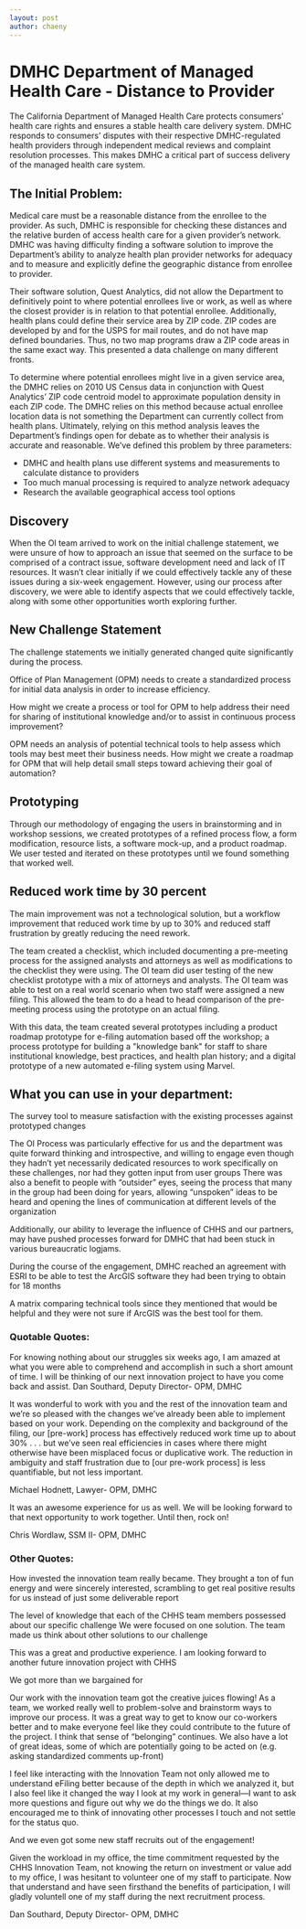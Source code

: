 ```yaml
---
layout: post
author: chaeny
---
```

<h1 class="jumbotron">DMHC Department of Managed Health Care  - Distance to Provider </h1>

<p>The California Department of Managed Health Care protects consumers’ health care rights and ensures a stable health care delivery system. DMHC responds to consumers’ disputes with their respective DMHC-regulated health providers through independent medical reviews and complaint resolution processes. This makes DMHC a critical part of success delivery of the managed health care system. </p>

<h2>The Initial Problem:</h2>
<p>Medical care must be a reasonable distance from the enrollee to the provider. As such, DMHC is responsible for checking these distances and the relative burden of access health care for a given provider’s network. DMHC was having difficulty finding a software solution to improve the Department’s ability to analyze health plan provider networks for adequacy and to measure and explicitly define the geographic distance from enrollee to provider. </p>

Their software solution, Quest Analytics, did not allow the Department to definitively point to where potential enrollees live or work, as well as where the closest provider is in relation to that potential enrollee. Additionally, health plans could define their service area by ZIP code. ZIP codes are developed by and for the USPS for mail routes, and do not have map defined boundaries. Thus, no two map programs draw a ZIP code areas in the same exact way. This presented a data challenge on many different fronts.

To determine where potential enrollees might live in a given service area, the DMHC relies on 2010 US Census data in conjunction with Quest Analytics’ ZIP code centroid model to approximate population density in each ZIP code. The DMHC relies on this method because actual enrollee location data is not something the Department can currently collect from health plans. Ultimately, relying on this method analysis leaves the Department’s findings open for debate as to whether their analysis is accurate and reasonable. We’ve defined this problem by three parameters:
<ul>
<li>DMHC and health plans use different systems and measurements to calculate distance to providers </li>
<li>Too much manual processing is required to analyze network adequacy </li>
<li>Research the available geographical access tool options</li>
</ul>
<h2>Discovery</h2>
When the OI team arrived to work on the initial challenge statement, we were unsure of how to approach an issue that seemed on the surface to be comprised of a contract issue, software development need and lack of IT resources. It wasn’t clear initially if we could effectively tackle any of these issues during a six-week engagement. However, using our process after discovery, we were able to identify aspects that we could effectively tackle, along with some other opportunities worth exploring further.

<h2>New Challenge Statement</h2>
The challenge statements we initially generated changed quite significantly during the process.

Office of Plan Management (OPM) needs to create a standardized process for initial data analysis in order to increase efficiency.

How might we create a process or tool for OPM to help address their need for sharing of institutional knowledge and/or to assist in continuous process improvement?

OPM needs an analysis of potential technical tools to help assess which tools may best meet their business needs.
How might we create a roadmap for OPM that will help detail small steps toward achieving their goal of automation?

<h2>Prototyping</h2>
Through our methodology of engaging the users in brainstorming and in workshop sessions, we created prototypes of a refined process flow, a form modification, resource lists, a software mock-up, and a product roadmap. We user tested and iterated on these prototypes until we found something that worked well.


<h2>Reduced work time by 30 percent</h2>
The main improvement was not a technological solution, but a workflow improvement that reduced work time by up to 30% and reduced staff frustration by greatly reducing the need rework.

The team created a checklist, which included documenting a pre-meeting process for the assigned analysts and attorneys as well as modifications to the checklist they were using. The OI team did user testing of the new checklist prototype with a mix of attorneys and analysts. The OI team was able to test on a real world scenario when two staff were assigned a new filing. This allowed the team to do a head to head comparison of the pre-meeting process using the prototype on an actual filing.

With this data, the team created several prototypes including a product roadmap prototype for e-filing automation based off the workshop; a process prototype for building a "knowledge bank" for staff to share institutional knowledge, best practices, and health plan history; and a digital prototype of a new automated e-filing system using Marvel.

<h2>What you can use in your department:</h2>
The survey tool to measure satisfaction with the  existing processes against  prototyped changes

The OI Process was particularly effective for us and the department was quite forward thinking and introspective, and willing to engage even though they hadn’t yet necessarily dedicated resources to work specifically on these challenges, nor had they gotten input from user groups
There was also a benefit to people with “outsider” eyes, seeing the process that many in the group had been doing for years, allowing “unspoken” ideas to be heard and opening the lines of communication at different levels of the organization

Additionally, our ability to leverage the influence of CHHS and our partners, may have pushed processes forward for DMHC that had been stuck in various bureaucratic logjams.

During the course of the engagement, DMHC reached an agreement with ESRI to be able to test the ArcGIS software they had been trying to obtain for 18 months

A matrix comparing technical tools since they mentioned that would be helpful and they were not sure if ArcGIS was the best tool for them.

<h3>Quotable Quotes:</h3>

For knowing nothing about our struggles six weeks ago, I am amazed at what you were able to comprehend and accomplish in such a short amount of time. I will be thinking of our next innovation project to have you come back and assist.
Dan Southard, Deputy Director- OPM, DMHC


It was wonderful to work with you and the rest of the innovation team and we’re so pleased with the changes we’ve already been able to implement based on your work. Depending on the complexity and background of the filing, our [pre-work] process has effectively reduced work time up to about 30% . . . but we’ve seen real efficiencies in cases where there might otherwise have been misplaced focus or duplicative work. The reduction in ambiguity and staff frustration due to [our pre-work process] is less quantifiable, but not less important.
<p class="lead">Michael Hodnett, Lawyer- OPM, DMHC</p>


It was an awesome experience for us as well. We will be looking forward to that next opportunity to work together. Until then, rock on!
<p class="lead">Chris Wordlaw, SSM II- OPM, DMHC</p>

<h3>Other Quotes:</h3>
How invested the innovation team really became. They brought a ton of fun energy and were sincerely interested, scrambling to get real positive results for us instead of just some deliverable report

The level of knowledge that each of the CHHS team members possessed about our specific challenge
We were focused on one solution. The team made us think about other solutions to our challenge

This was a great and productive experience. I am looking forward to another future innovation project with CHHS

We got more than we bargained for

Our work with the innovation team got the creative juices flowing! As a team, we worked really well to problem-solve and brainstorm ways to improve our process. It was a great way to get to know our co-workers better and to make everyone feel like they could contribute to the future of the project. I think that sense of “belonging” continues. We also have a lot of great ideas, some of which are potentially going to be acted on (e.g. asking standardized comments up-front)

I feel like interacting with the Innovation Team not only allowed me to understand eFiling better because of the depth in which we analyzed it, but I also feel like it changed the way I look at my work in general—I want to ask more questions and figure out why we do the things we do. It also encouraged me to think of innovating other processes I touch and not settle for the status quo.

And we even got some new staff recruits out of the engagement!

Given the workload in my office, the time commitment requested by the CHHS Innovation Team, not knowing the return on investment or value add to my office, I was hesitant to volunteer one of my staff to participate. Now that understand and have seen firsthand the benefits of participation, I will gladly voluntell one of my staff during the next recruitment process.
<p class="lead">Dan Southard, Deputy Director- OPM, DMHC<p>
